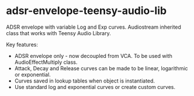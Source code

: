 # adsr-envelope-teensy-audio-lib
ADSR envelope with variable Log and Exp curves. Audiostream inherited class that works with Teensy Audio Library.

Key features:
- ADSR envelope only - now decoupled from VCA. To be used with AudioEffectMultiply class.
- Attack, Decay and Release curves can be made to be linear, logarithmic or exponential.
- Curves saved in lookup tables when object is instantiated. 
- Use standard log and exponential curves or create custom curves.


